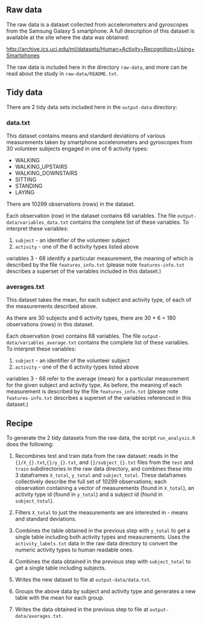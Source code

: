 ## Raw data

The raw data is a dataset collected from accelerometers and gyroscopes from the Samsung Galaxy S smartphone.
 A full description of this dataset is available at the site where the data was obtained:
                                   
  http://archive.ics.uci.edu/ml/datasets/Human+Activity+Recognition+Using+Smartphones

The raw data is included here in the directory `raw-data`, and more can be read about the study 
in `raw-data/README.txt`.

## Tidy data

There are 2 tidy data sets included here in the `output-data` directory:

### data.txt

This dataset contains means and standard deviations of various measurements taken by smartphone accelerometers and gyroscopes from 30 
volunteer subjects engaged in one of 6 activity types:

* WALKING
* WALKING_UPSTAIRS
* WALKING_DOWNSTAIRS
* SITTING
* STANDING
* LAYING
 
There are 10299 observations (rows) in the dataset.

Each observation (row) in the dataset contains 68 variables. The file `output-data/variables_data.txt` contains the 
complete list of these variables. To interpret these variables:

1. `subject` - an identifier of the volunteer subject
1. `activity` - one of the 6 activity types listed above

variables 3 - 68 identify a particular measurement, the meaning of which 
is described by the file `features_info.txt` (please note `features-info.txt` describes 
a superset of the variables included in this dataset.)

### averages.txt

This dataset takes the mean, for each subject and activity type, of each of the measurements 
described above.
 
As there are 30 subjects and 6 activity types, there are 30 * 6 = 180 observations (rows) in this dataset.

Each observation (row) contains 68 variables. The file `output-data/variables_average.txt` contains 
the complete list of these variables. To interpret these variables:

1. `subject` - an identifier of the volunteer subject
1. `activity` - one of the 6 activity types listed above

variables 3 - 68 refer to the average (mean) for a particular measurement for the given subject and 
activity type. As before, the meaning of each measurement is described by the file `features_info.txt`
(please note `features-info.txt` describes a superset of the variables referenced in this dataset.)

## Recipe

To generate the 2 tidy datasets from the raw data, the script `run_analysis.R` does the following:

1. Recombines test and train data from the raw dataset: reads in the `{}/X_{}.txt`,`{}/y_{}.txt`, and `{}/subject_{}.txt` files from the 
`test` and `train` subdirectories in the raw data directory, and combines these into 3 dataframes
`X_total`, `y_total` and `subject_total`. These dataframes collectively describe the full set of 10299 observations; each observation
containing a vector of measurements (found in `X_total`), an activity type id (found in `y_total`) and a subject id 
(found in `subject_total`).

1. Filters `X_total` to just the measurements we are interested in - means and standard deviations.

1. Combines the table obtained in the previous step with `y_total` to get a single table including both activity types and measurements. Uses the `activity_labels.txt` data in
 the raw data directory to convert the numeric activity types to human readable ones.
 
1. Combines the data obtained in the previous step with `subject_total` to get a single table including
subjects.

1. Writes the new dataset to file at `output-data/data.txt`.

1. Groups the above data by subject and activity type and generates a new table with the mean 
for each group.

1. Writes the data obtained in the previous step to file at `output-data/averages.txt`.
